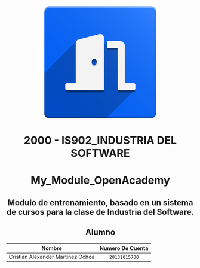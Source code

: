 

<div align="center">
    <img src="https://github.com/AlxZeroX/My_Module_OpenAcademy/blob/main/static/description/icon.png?raw=true" width="300px"> </img> 


# 2000 - IS902_INDUSTRIA DEL SOFTWARE
# My_Module_OpenAcademy
## Modulo de entrenamiento, basado en un sistema de cursos para la clase de Industria del Software.

## **Alumno**
| Nombre | Numero De Cuenta |
|:-------------:| :-----:|
| Cristian Alexander Martínez Ochoa | `20131015700` |
</div>
